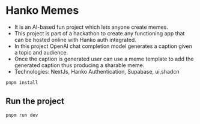 # Hanko Memes

- It is an AI-based fun project which lets anyone create memes.
- This project is part of a hackathon to create any functioning app that can be hosted online with Hanko auth integrated.
- In this project OpenAI chat completion model generates a caption given a topic and audience.
- Once the caption is generated user can use a meme template to add the generated caption thus producing a sharable meme.
- Technologies: NextJs, Hanko Authentication, Supabase, ui.shadcn


```bash
pnpm install
```

## Run the project

```bash
pnpm run dev
```



